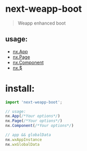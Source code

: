 # next-weapp-boot
> Weapp enhanced boot

## usage:
- [nx.App](./docs/app.md)
- [nx.Page](./docs/page.md)
- [nx.Component](./docs/component.md)
- [nx.$](./docs/selector.md)


# install:
```js
import 'next-weapp-boot';

// usage:
nx.App(/*Your options*/)
nx.Page(/*Your options*/)
nx.Component(/*Your options*/)

// app && globalData
nx.wxAppInstance
nx.wxGlobalData
```

